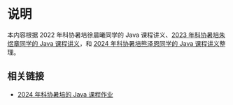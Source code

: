 # 说明

本内容根据 2022 年科协暑培徐晨曦同学的 Java 课程讲义、[2023 年科协暑培朱煜章同学的 Java 课程讲义](https://summer23.net9.org/frontend/java/)，和 [2024 年科协暑培熊泽恩同学的 Java 课程讲义](https://summer24.net9.org/frontend/java/)整理。

## 相关链接

- [2024 年科协暑培的 Java 课程作业](https://github.com/sast-summer-training-2024/sast2024-java)
